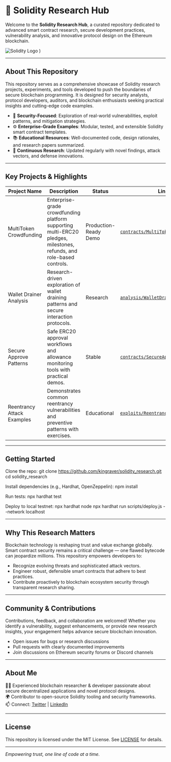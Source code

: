 # 🚀 Solidity Research Hub

Welcome to the **Solidity Research Hub**, a curated repository dedicated to advanced smart contract research, secure development practices, vulnerability analysis, and innovative protocol design on the Ethereum blockchain.

![Solidity Logo](https://soliditylang.org/assets/images/solidity-logo.svg)
) <!-- Replace with your banner image URL -->

---

## About This Repository

This repository serves as a comprehensive showcase of Solidity research projects, experiments, and tools developed to push the boundaries of secure blockchain programming. It is designed for security analysts, protocol developers, auditors, and blockchain enthusiasts seeking practical insights and cutting-edge code examples.

- 🔬 **Security-Focused**: Exploration of real-world vulnerabilities, exploit patterns, and mitigation strategies.
- ⚙️ **Enterprise-Grade Examples**: Modular, tested, and extensible Solidity smart contract templates.
- 📚 **Educational Resources**: Well-documented code, design rationales, and research papers summarized.
- 🔄 **Continuous Research**: Updated regularly with novel findings, attack vectors, and defense innovations.

---

## Key Projects & Highlights

| Project Name                 | Description                                    | Status        | Link                         |
|-----------------------------|------------------------------------------------|---------------|------------------------------|
| MultiToken Crowdfunding      | Enterprise-grade crowdfunding platform supporting multi-ERC20 pledges, milestones, refunds, and role-based controls. | Production-Ready Demo | [`contracts/MultiTokenCrowdfund.sol`](./contracts/MultiTokenCrowdfund.sol) |
| Wallet Drainer Analysis      | Research-driven exploration of wallet draining patterns and secure interaction protocols. | Research       | [`analysis/WalletDrainerAnalysis.md`](./analysis/WalletDrainerAnalysis.md)  |
| Secure Approve Patterns      | Safe ERC20 approval workflows and allowance monitoring tools with practical demos. | Stable         | [`contracts/SecureApprove.sol`](./contracts/SecureApprove.sol)             |
| Reentrancy Attack Examples   | Demonstrates common reentrancy vulnerabilities and preventive patterns with exercises. | Educational    | [`exploits/ReentrancyAttack.sol`](./exploits/ReentrancyAttack.sol)          |

---

## Getting Started

Clone the repo:
git clone https://github.com/kingraver/solidity_research.git
cd solidity_research


Install dependencies (e.g., Hardhat, OpenZeppelin):
npm install

Run tests:
npx hardhat test

Deploy to local testnet:
npx hardhat node
npx hardhat run scripts/deploy.js --network localhost


---

## Why This Research Matters

Blockchain technology is reshaping trust and value exchange globally. Smart contract security remains a critical challenge — one flawed bytecode can jeopardize millions. This repository empowers developers to:

- Recognize evolving threats and sophisticated attack vectors.
- Engineer robust, defensible smart contracts that adhere to best practices.
- Contribute proactively to blockchain ecosystem security through transparent research sharing.

---

## Community & Contributions

Contributions, feedback, and collaboration are welcomed! Whether you identify a vulnerability, suggest enhancements, or provide new research insights, your engagement helps advance secure blockchain innovation.

- Open issues for bugs or research discussions
- Pull requests with clearly documented improvements
- Join discussions on Ethereum security forums or Discord channels

---

## About Me

👨‍💻 Experienced blockchain researcher & developer passionate about secure decentralized applications and novel protocol designs.  
🌍 Contributor to open-source Solidity tooling and security frameworks.  
📫 Connect: [Twitter](https://twitter.com/jeffspirlock) | [LinkedIn](https://linkedin.com/in/smallmovez)

---

## License

This repository is licensed under the MIT License. See [LICENSE](./LICENSE) for details.

---

*Empowering trust, one line of code at a time.*

